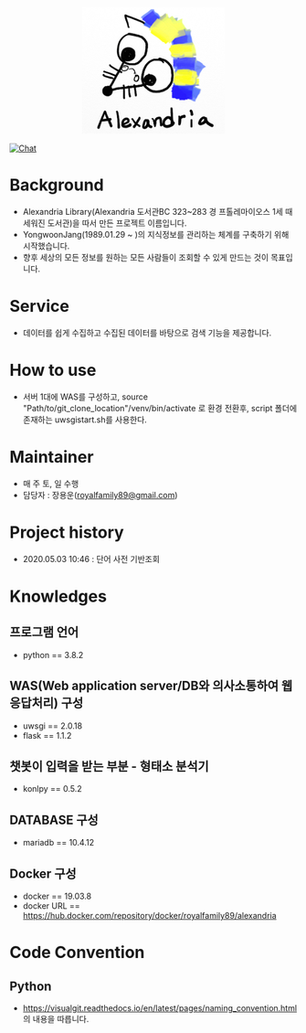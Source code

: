 <p align="center"><a href="http://14.63.173.117:8080/" target="_blank" rel="noopener noreferrer"><img width="250" src="https://github.com/YongwoonJang/Alexandria/blob/master/images/logo.png" alt="Alexandria logo"></a></p>

<a href="https://discord.gg/vgAeMk"><img src="https://img.shields.io/discord/743041194631757906" alt="Chat"></a>

# Background
- Alexandria Library(Alexandria 도서관BC 323~283 경 프톨레마이오스 1세 때 세워진 도서관)을 따서 만든 프로젝트 이름입니다.
- YongwoonJang(1989.01.29 ~ )의 지식정보를 관리하는 체계를 구축하기 위해 시작했습니다. 
- 향후 세상의 모든 정보를 원하는 모든 사람들이 조회할 수 있게 만드는 것이 목표입니다. 

# Service
- 데이터를 쉽게 수집하고 수집된 데이터를 바탕으로 검색 기능을 제공합니다.

# How to use
- 서버 1대에 WAS를 구성하고, source "Path/to/git_clone_location"/venv/bin/activate 로 환경 전환후, script 폴더에 존재하는 uwsgistart.sh를 사용한다. 

# Maintainer 
- 매 주 토, 일 수행 
- 담당자 : 장용운(royalfamily89@gmail.com)

# Project history
- 2020.05.03 10:46 : 단어 사전 기반조회

# Knowledges
## 프로그램 언어
- python == 3.8.2

## WAS(Web application server/DB와 의사소통하여 웹 응답처리) 구성
- uwsgi == 2.0.18
- flask == 1.1.2 

## 챗봇이 입력을 받는 부분 - 형태소 분석기 
- konlpy == 0.5.2

## DATABASE 구성 
- mariadb == 10.4.12 

## Docker 구성
- docker == 19.03.8
- docker URL == https://hub.docker.com/repository/docker/royalfamily89/alexandria

# Code Convention
## Python
- https://visualgit.readthedocs.io/en/latest/pages/naming_convention.html 의 내용을 따릅니다.  

